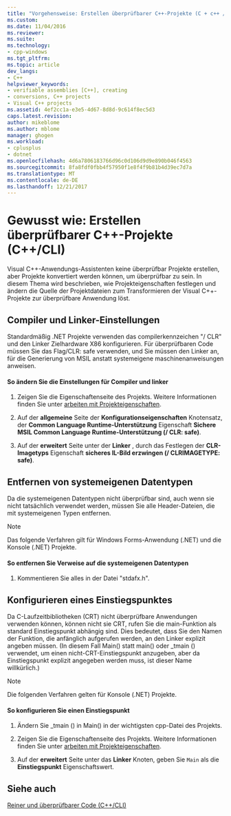 ```yaml
---
title: "Vorgehensweise: Erstellen überprüfbarer C++-Projekte (C + c++ / CLI) | Microsoft Docs"
ms.custom: 
ms.date: 11/04/2016
ms.reviewer: 
ms.suite: 
ms.technology:
- cpp-windows
ms.tgt_pltfrm: 
ms.topic: article
dev_langs:
- C++
helpviewer_keywords:
- verifiable assemblies [C++], creating
- conversions, C++ projects
- Visual C++ projects
ms.assetid: 4ef2cc1a-e3e5-4d67-8d8d-9c614f8ec5d3
caps.latest.revision: 
author: mikeblome
ms.author: mblome
manager: ghogen
ms.workload:
- cplusplus
- dotnet
ms.openlocfilehash: 4d6a7806183766d96c0d106d9d9e890b046f4563
ms.sourcegitcommit: 8fa8fdf0fbb4f57950f1e8f4f9b81b4d39ec7d7a
ms.translationtype: MT
ms.contentlocale: de-DE
ms.lasthandoff: 12/21/2017
---
```

# <a name="how-to-create-verifiable-c-projects-ccli"></a>Gewusst wie: Erstellen überprüfbarer C++-Projekte (C++/CLI)
Visual C++-Anwendungs-Assistenten keine überprüfbar Projekte erstellen, aber Projekte konvertiert werden können, um überprüfbar zu sein. In diesem Thema wird beschrieben, wie Projekteigenschaften festlegen und ändern die Quelle der Projektdateien zum Transformieren der Visual C++-Projekte zur überprüfbare Anwendung löst.  
  
## <a name="compiler-and-linker-settings"></a>Compiler und Linker-Einstellungen  
 Standardmäßig .NET Projekte verwenden das compilerkennzeichen "/ CLR" und den Linker Zielhardware X86 konfigurieren. Für überprüfbaren Code müssen Sie das Flag/CLR: safe verwenden, und Sie müssen den Linker an, für die Generierung von MSIL anstatt systemeigene maschinenanweisungen anweisen.  
  
#### <a name="to-change-the-compiler-and-linker-settings"></a>So ändern Sie die Einstellungen für Compiler und linker  
  
1.  Zeigen Sie die Eigenschaftenseite des Projekts. Weitere Informationen finden Sie unter [arbeiten mit Projekteigenschaften](../ide/working-with-project-properties.md).  
  
2.  Auf der **allgemeine** Seite der **Konfigurationseigenschaften** Knotensatz, der **Common Language Runtime-Unterstützung** Eigenschaft **Sichere MSIL Common Language Runtime-Unterstützung (/ CLR: safe)**.  
  
3.  Auf der **erweitert** Seite unter der **Linker** , durch das Festlegen der **CLR-Imagetyps** Eigenschaft **sicheres IL-Bild erzwingen (/ CLRIMAGETYPE: safe)**.  
  
## <a name="removing-native-data-types"></a>Entfernen von systemeigenen Datentypen  
 Da die systemeigenen Datentypen nicht überprüfbar sind, auch wenn sie nicht tatsächlich verwendet werden, müssen Sie alle Header-Dateien, die mit systemeigenen Typen entfernen.  
  
> [!NOTE]
>  Das folgende Verfahren gilt für Windows Forms-Anwendung (.NET) und die Konsole (.NET) Projekte.  
  
#### <a name="to-remove-references-to-native-data-types"></a>So entfernen Sie Verweise auf die systemeigenen Datentypen  
  
1.  Kommentieren Sie alles in der Datei "stdafx.h".  
  
## <a name="configuring-an-entry-point"></a>Konfigurieren eines Einstiegspunktes  
 Da C-Laufzeitbibliotheken (CRT) nicht überprüfbare Anwendungen verwenden können, können nicht sie CRT, rufen Sie die main-Funktion als standard Einstiegspunkt abhängig sind. Dies bedeutet, dass Sie den Namen der Funktion, die anfänglich aufgerufen werden, an den Linker explizit angeben müssen. (In diesem Fall Main() statt main() oder _tmain () verwendet, um einen nicht-CRT-Einstiegspunkt anzugeben, aber da Einstiegspunkt explizit angegeben werden muss, ist dieser Name willkürlich.)  
  
> [!NOTE]
>  Die folgenden Verfahren gelten für Konsole (.NET) Projekte.  
  
#### <a name="to-configure-an-entry-point"></a>So konfigurieren Sie einen Einstiegspunkt  
  
1.  Ändern Sie _tmain () in Main() in der wichtigsten cpp-Datei des Projekts.  
  
2.  Zeigen Sie die Eigenschaftenseite des Projekts. Weitere Informationen finden Sie unter [arbeiten mit Projekteigenschaften](../ide/working-with-project-properties.md).  
  
3.  Auf der **erweitert** Seite unter das **Linker** Knoten, geben Sie `Main` als die **Einstiegspunkt** Eigenschaftswert.  
  
## <a name="see-also"></a>Siehe auch  
 [Reiner und überprüfbarer Code (C++/CLI)](../dotnet/pure-and-verifiable-code-cpp-cli.md)